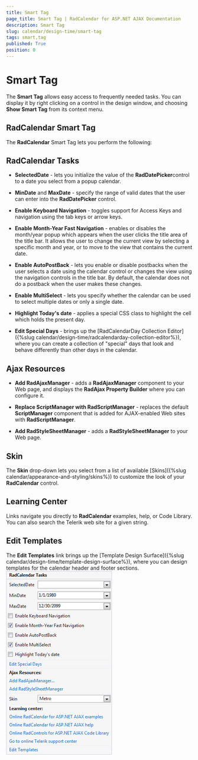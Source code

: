 ```yaml
---
title: Smart Tag
page_title: Smart Tag | RadCalendar for ASP.NET AJAX Documentation
description: Smart Tag
slug: calendar/design-time/smart-tag
tags: smart,tag
published: True
position: 0
---
```


# Smart Tag



The **Smart Tag** allows easy access to frequently needed tasks. You can display it by right clicking on a control in the design window, and choosing **Show Smart Tag** from its context menu.

## RadCalendar Smart Tag

The **RadCalendar** Smart Tag lets you perform the following:

## RadCalendar Tasks

* **SelectedDate** - lets you initialize the value of the **RadDatePicker**control to a date you select from a popup calendar.

* **MinDate** and **MaxDate** - specify the range of valid dates that the user can enter into the **RadDatePicker** control.

* **Enable Keyboard Navigation** - toggles support for Access Keys and navigation using the tab keys or arrow keys.

* **Enable Month-Year Fast Navigation** - enables or disables the month/year popup which appears when the user clicks the title area of the title bar. It allows the user to change the current view by selecting a specific month and year, or to move to the view that contains the current date.

* **Enable AutoPostBack** - lets you enable or disable postbacks when the user selects a date using the calendar control or changes the view using the navigation controls in the title bar. By default, the calendar does not do a postback when the user makes these changes.

* **Enable MultiSelect** - lets you specify whether the calendar can be used to select multiple dates or only a single date.

* **Highlight Today's date** - applies a special CSS class to highlight the cell which holds the present day.

* **Edit Special Days** - brings up the [RadCalendarDay Collection Editor]({%slug calendar/design-time/radcalendarday-collection-editor%}), where you can create a collection of "special" days that look and behave differently than other days in the calendar.

## Ajax Resources

* **Add RadAjaxManager** - adds a **RadAjaxManager** component to your Web page, and displays the **RadAjax Property Builder** where you can configure it.

* **Replace ScriptManager with RadScriptManager** - replaces the default **ScriptManager** component that is added for AJAX-enabled Web sites with **RadScriptManager**.

* **Add RadStyleSheetManager** - adds a **RadStyleSheetManager** to your Web page.

## Skin

The **Skin** drop-down lets you select from a list of available [Skins]({%slug calendar/appearance-and-styling/skins%}) to customize the look of your **RadCalendar** control.

## Learning Center

Links navigate you directly to **RadCalendar** examples, help, or Code Library. You can also search the Telerik web site for a given string.

## Edit Templates

The **Edit Templates** link brings up the [Template Design Surface]({%slug calendar/design-time/template-design-surface%}), where you can design templates for the calendar header and footer sections.
![Showing the RadCalendar Smart Tag](images/calendar_gettingstarted_001.png)




